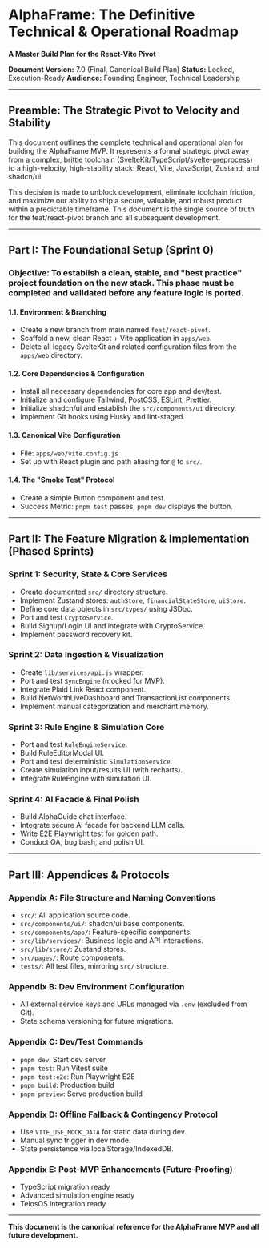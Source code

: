# AlphaFrame: The Definitive Technical & Operational Roadmap

**A Master Build Plan for the React-Vite Pivot**

**Document Version:** 7.0 (Final, Canonical Build Plan)
**Status:** Locked, Execution-Ready
**Audience:** Founding Engineer, Technical Leadership

---

## Preamble: The Strategic Pivot to Velocity and Stability

This document outlines the complete technical and operational plan for building the AlphaFrame MVP. It represents a formal strategic pivot away from a complex, brittle toolchain (SvelteKit/TypeScript/svelte-preprocess) to a high-velocity, high-stability stack: React, Vite, JavaScript, Zustand, and shadcn/ui.

This decision is made to unblock development, eliminate toolchain friction, and maximize our ability to ship a secure, valuable, and robust product within a predictable timeframe. This document is the single source of truth for the feat/react-pivot branch and all subsequent development.

---

## Part I: The Foundational Setup (Sprint 0)

### Objective: To establish a clean, stable, and "best practice" project foundation on the new stack. This phase must be completed and validated before any feature logic is ported.

#### 1.1. Environment & Branching
- Create a new branch from main named `feat/react-pivot`.
- Scaffold a new, clean React + Vite application in `apps/web`.
- Delete all legacy SvelteKit and related configuration files from the `apps/web` directory.

#### 1.2. Core Dependencies & Configuration
- Install all necessary dependencies for core app and dev/test.
- Initialize and configure Tailwind, PostCSS, ESLint, Prettier.
- Initialize shadcn/ui and establish the `src/components/ui` directory.
- Implement Git hooks using Husky and lint-staged.

#### 1.3. Canonical Vite Configuration
- File: `apps/web/vite.config.js`
- Set up with React plugin and path aliasing for `@` to `src/`.

#### 1.4. The "Smoke Test" Protocol
- Create a simple Button component and test.
- Success Metric: `pnpm test` passes, `pnpm dev` displays the button.

---

## Part II: The Feature Migration & Implementation (Phased Sprints)

### Sprint 1: Security, State & Core Services
- Create documented `src/` directory structure.
- Implement Zustand stores: `authStore`, `financialStateStore`, `uiStore`.
- Define core data objects in `src/types/` using JSDoc.
- Port and test `CryptoService`.
- Build Signup/Login UI and integrate with CryptoService.
- Implement password recovery kit.

### Sprint 2: Data Ingestion & Visualization
- Create `lib/services/api.js` wrapper.
- Port and test `SyncEngine` (mocked for MVP).
- Integrate Plaid Link React component.
- Build NetWorthLiveDashboard and TransactionList components.
- Implement manual categorization and merchant memory.

### Sprint 3: Rule Engine & Simulation Core
- Port and test `RuleEngineService`.
- Build RuleEditorModal UI.
- Port and test deterministic `SimulationService`.
- Create simulation input/results UI (with recharts).
- Integrate RuleEngine with simulation UI.

### Sprint 4: AI Facade & Final Polish
- Build AlphaGuide chat interface.
- Integrate secure AI facade for backend LLM calls.
- Write E2E Playwright test for golden path.
- Conduct QA, bug bash, and polish UI.

---

## Part III: Appendices & Protocols

### Appendix A: File Structure and Naming Conventions
- `src/`: All application source code.
- `src/components/ui/`: shadcn/ui base components.
- `src/components/app/`: Feature-specific components.
- `src/lib/services/`: Business logic and API interactions.
- `src/lib/store/`: Zustand stores.
- `src/pages/`: Route components.
- `tests/`: All test files, mirroring `src/` structure.

### Appendix B: Dev Environment Configuration
- All external service keys and URLs managed via `.env` (excluded from Git).
- State schema versioning for future migrations.

### Appendix C: Dev/Test Commands
- `pnpm dev`: Start dev server
- `pnpm test`: Run Vitest suite
- `pnpm test:e2e`: Run Playwright E2E
- `pnpm build`: Production build
- `pnpm preview`: Serve production build

### Appendix D: Offline Fallback & Contingency Protocol
- Use `VITE_USE_MOCK_DATA` for static data during dev.
- Manual sync trigger in dev mode.
- State persistence via localStorage/IndexedDB.

### Appendix E: Post-MVP Enhancements (Future-Proofing)
- TypeScript migration ready
- Advanced simulation engine ready
- TelosOS integration ready

---

**This document is the canonical reference for the AlphaFrame MVP and all future development.** 
